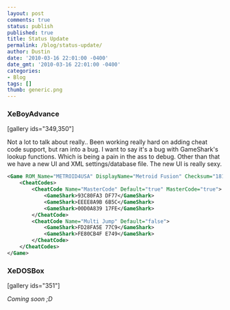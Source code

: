```yaml
---
layout: post
comments: true
status: publish
published: true
title: Status Update
permalink: /blog/status-update/
author: Dustin
date: '2010-03-16 22:01:00 -0400'
date_gmt: '2010-03-16 22:01:00 -0400'
categories:
- Blog
tags: []
thumb: generic.png
---
```

### XeBoyAdvance

[gallery ids="349,350"]

Not a lot to talk about really.. Been working really hard on adding cheat code
support, but ran into a bug. I want to say it's a bug with GameShark's lookup
functions. Which is being a pain in the ass to debug. Other than that we have a
new UI and XML settings/database file. The new UI is really sexy.

```xml
<Game ROM_Name="METROID4USA" DisplayName="Metroid Fusion" Checksum="1819625372" LastPlayed="0" TimesPlayed="1" Type="GBA" Favorite="true">
    <CheatCodes>
        <CheatCode Name="MasterCode" Default="true" MasterCode="true">
            <GameShark>93C80FA3 DF77</GameShark>
            <GameShark>EEEE8A9B 6B5C</GameShark>
            <GameShark>00D0A839 17FE</GameShark>
        </CheatCode>
        <CheatCode Name="Multi Jump" Default="false">
            <GameShark>FD28FA5E 77C9</GameShark>
            <GameShark>FE80CB4F E749</GameShark>
        </CheatCode>
    </CheatCodes>
</Game>  
```

### XeDOSBox

[gallery ids="351"]

_Coming soon ;D_
